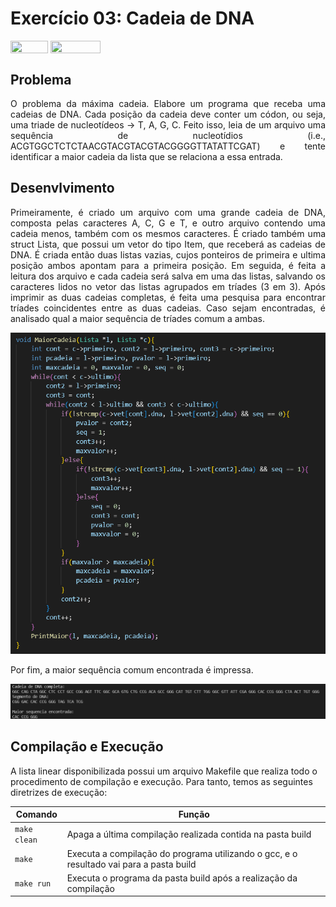 
# Exercício 03: Cadeia de DNA

<div style="display: inline-block;">
<img align="center" height="20px" width="60px" src="https://img.shields.io/badge/C%2B%2B-00599C?style=for-the-badge&logo=c%2B%2B&logoColor=white"/> 
<img align="center" height="20px" width="80px" src="https://img.shields.io/badge/Made%20for-VSCode-1f425f.svg"/>
</div>

## Problema

<p align="justify">
O problema da máxima cadeia. Elabore um programa que receba uma cadeias de
DNA. Cada posição da cadeia deve conter um códon, ou seja, uma triade de nucleotídeos → T,
A, G, C. Feito isso, leia de um arquivo uma sequência de nucleotídios (i.e.,
ACGTGGCTCTCTAACGTACGTACGTACGGGGTTATATTCGAT) e tente identificar a
maior cadeia da lista que se relaciona a essa entrada.
</p>

## Desenvlvimento

<p align="justify">
Primeiramente, é criado um arquivo com uma grande cadeia de DNA, composta pelas caracteres A, C, G e T, e outro arquivo contendo uma cadeia menos, também com os mesmos caracteres. É criado também uma struct Lista, que possui um vetor do tipo Item, que receberá as cadeias de DNA.
É criada então duas listas vazias, cujos ponteiros de primeira e ultima posição ambos apontam para a primeira posição. Em seguida, é feita a leitura dos arquivo e cada cadeia será salva em uma das listas, salvando os caracteres lidos no vetor das listas agrupados em tríades (3 em 3).
Após imprimir as duas cadeias completas, é feita uma pesquisa para encontrar tríades coincidentes entre as duas cadeias. Caso sejam encontradas, é analisado qual a maior sequência de tríades comum a ambas.
</p>


<p align="center">
<img src="images/maiorcadeia.png"/> 
</p>


<p align="justify">
Por fim, a maior sequência comum encontrada é impressa.
</p>


<p align="center">
<img src="images/printcadeia.png"/> 
</p>


## Compilação e Execução

A lista linear disponibilizada possui um arquivo Makefile que realiza todo o procedimento de compilação e execução. Para tanto, temos as seguintes diretrizes de execução:


| Comando                |  Função                                                                                           |                     
| -----------------------| ------------------------------------------------------------------------------------------------- |
|  `make clean`          | Apaga a última compilação realizada contida na pasta build                                        |
|  `make`                | Executa a compilação do programa utilizando o gcc, e o resultado vai para a pasta build           |
|  `make run`            | Executa o programa da pasta build após a realização da compilação                                 |
